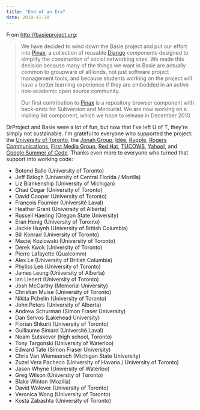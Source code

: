 ```yaml
---
title: "End of an Era"
date: 2010-11-30
---
```

From http://basieproject.org:
<blockquote>We have decided to wind down the Basie project and put our effort into <a href="http://pinaxproject.com">Pinax</a>, a collection of reusable <a href="http://djangoproject.com">Django</a> components designed to simplify the construction of social networking sites.  We made this decision because many of the things we want in Basie are actually common to groupware of all kinds, not just software project management tools, and because students working on the project will have a better learning experience if they are embedded in an active non-academic open source community.

Our first contribution to <a href="http://pinaxproject.com">Pinax</a> is a repository browser component with back-ends for Subversion and Mercurial. We are now working on a mailing list component, which we hope to release in December 2010.</blockquote>
DrProject and Basie were a lot of fun, but now that I've left U of T, they're simply not sustainable.  I'm grateful to everyone who supported the project: the <a href="http://www.utoronto.ca">University of Toronto</a>, the <a href="http://www.jonahgroup.com">Jonah Group</a>, <a href="http://www.ideeinc.com">Idée</a>, <a href="http://www.rypple.com">Rypple</a>, <a href="http://www.rogers.com">Rogers Communications</a>, <a href="http://www.fmginc.com/">First Media Group</a>,  <a href="http://www.redhat.com">Red Hat</a>,  <a href="http://www.tucowsinc.com">TUCOWS</a>,  <a href="http://www.yahoo.com">Yahoo!</a>,  and <a href="http://code.google.com/soc">Google Summer of Code</a>.  Thanks even more to everyone who turned that support into working code:
<ul>
  <li>Botond Ballo (University of Toronto)</li>
  <li>Jeff Balogh (University of Central Florida / Mozilla)</li>
  <li>Liz Blankenship (University of Michigan)</li>
  <li>Chad Cogar (University of Toronto)</li>
  <li>David Cooper (University of Toronto)</li>
  <li>François Fournier (Université Laval)</li>
  <li>Heather Grant (University of Alberta)</li>
  <li>Russell Haering (Oregon State University)</li>
  <li>Eran Henig (University of Toronto)</li>
  <li>Jackie Huynh (University of British Columbia)</li>
  <li>Bill Konrad (University of Toronto)</li>
  <li>Maciej Kozlowski (University of Toronto)</li>
  <li>Derek Kwok (University of Toronto)</li>
  <li>Pierre Lafayette (Qualcomm)</li>
  <li>Alex Le (University of British Columbia)</li>
  <li>Phyliss Lee (University of Toronto)</li>
  <li>James Leung (University of Alberta)</li>
  <li>Ian Lienert (University of Toronto)</li>
  <li>Josh McCarthy (Memorial University)</li>
  <li>Christian Muise (University of Toronto)</li>
  <li>Nikita Pchelin (University of Toronto)</li>
  <li>John Peters (University of Alberta)</li>
  <li>Andrew Schurman (Simon Fraser University)</li>
  <li>Dan Servos (Lakehead University)</li>
  <li>Florian Shkurti (University of Toronto)</li>
  <li>Guillaume Simard (Université Laval)</li>
  <li>Noam Sutskever (high school, Toronto)</li>
  <li>Tony Targonski (University of Waterloo)</li>
  <li>Edward Tate (Simon Fraser University)</li>
  <li>Chris Van Wiemeersch (Michigan State University)</li>
  <li>Zuzel Vera Pacheco (University of Havana / University of Toronto)</li>
  <li>Jason Whyne (University of Waterloo)</li>
  <li>Greg Wilson (University of Toronto)</li>
  <li>Blake Winton (Mozilla)</li>
  <li>David Wolever (University of Toronto)</li>
  <li>Veronica Wong (University of Toronto)</li>
  <li>Kosta Zabashta (University of Toronto)</li>
</ul>
